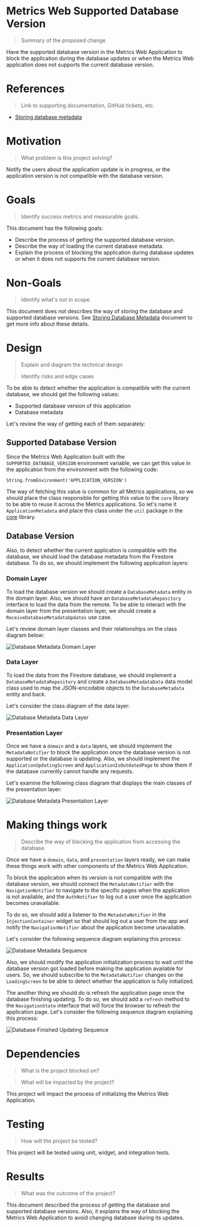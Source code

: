 # Metrics Web Supported Database Version
> Summary of the proposed change

Have the supported database version in the Metrics Web Application to block the application during the database updates or when the Metrics Web application does not supports the current database version.

# References
> Link to supporting documentation, GitHub tickets, etc.

- [Storing database metadata](https://github.com/platform-platform/monorepo/blob/master/metrics/docs/01_storing_database_metadata.md)

# Motivation
> What problem is this project solving?

Notify the users about the application update is in progress, or the application version is not compatible with the database version.

# Goals

> Identify success metrics and measurable goals.

This document has the following goals: 

- Describe the process of getting the supported database version.
- Describe the way of loading the current database metadata.
- Explain the process of blocking the application during database updates or when it does not supports the current database version.

# Non-Goals

> Identify what's not in scope.

This document does not describes the way of storing the database and supported database versions. See [Storing Database Metadata](https://github.com/platform-platform/monorepo/blob/master/metrics/docs/01_storing_database_metadata.md) document to get more info about these details.

# Design

> Explain and diagram the technical design
>
> Identify risks and edge cases

To be able to detect whether the application is compatible with the current database, we should get the following values: 

- Supported database version of this application
- Database metadata

Let's review the way of getting each of them separately: 

## Supported Database Version

Since the Metrics Web Application built with the `SUPPORTED_DATABASE_VERSION` environment variable, we can get this value in the application from the environment with the following code: 

`String.fromEnvironment('APPLICATION_VERSION')`

The way of fetching this value is common for all Metrics applications, so we should place the class responsible for getting this value to the `core` library to be able to reuse it across the Metrics applications. So let's name it `ApplicationMetadata` and place this class under the `util` package in the [core](https://github.com/platform-platform/monorepo/tree/master/metrics/core) library.

## Database Version

Also, to detect whether the current application is compatible with the database, we should load the database metadata from the Firestore database. To do so, we should implement the following application layers: 

### Domain Layer

To load the database version we should create a `DatabaseMetadata` entity in the domain layer. Also, we should have an `DatabaseMetadataRepository` interface to load the data from the remote. To be able to interact with the domain layer from the presentation layer, we should create a `ReceiveDatabaseMetadataUpdates` use case. 

Let's review domain layer classes and their relationships on the class diagram below: 

![Database Metadata Domain Layer](http://www.plantuml.com/plantuml/proxy?cache=no&fmt=svg&src=https://raw.githubusercontent.com/platform-platform/monorepo/web_app_version/metrics/web/docs/features/database_metadata/diagrams/metadata_domain_class_diagram.puml)

### Data Layer

To load the data from the Firestore database, we should implement a `DatabaseMetadataRepository` and create a `DatabaseMetadataData` data model class used to map the JSON-encodable objects to the `DatabaseMetadata` entity and back.

Let's consider the class diagram of the data layer: 

![Database Metadata Data Layer](http://www.plantuml.com/plantuml/proxy?cache=no&fmt=svg&src=https://raw.githubusercontent.com/platform-platform/monorepo/web_app_version/metrics/web/docs/features/database_metadata/diagrams/metadata_data_class_diagram.puml)

### Presentation Layer

Once we have a `domain` and a `data` layers, we should implement the `MetadataNotifier` to block the application once the database version is not supported or the database is updating. Also, we should implement the `ApplicationUpdatingScreen` and `ApplicationIsOutdatedPage` to show them if the database currently cannot handle any requests.

Let's examine the following class diagram that displays the main classes of the presentation layer: 

![Database Metadata Presentation Layer](http://www.plantuml.com/plantuml/proxy?cache=no&fmt=svg&src=https://raw.githubusercontent.com/platform-platform/monorepo/web_app_version/metrics/web/docs/features/database_metadata/diagrams/metadata_presentation_class_diagram.puml)

# Making things work
> Describe the way of blocking the application from accessing the database. 

Once we have a `domain`, `data`, and `presentation` layers ready, we can make these things work with other components of the Metrics Web Application. 

To block the application when its version is not compatible with the database version, we should connect the `MetadataNotifier` with the `NavigationNotifier` to navigate to the specific pages when the application is not available, and the `AuthNotifier` to log out a user once the application becomes unavailable. 

To do so, we should add a listener to the `MetadataNotifier` in the `InjectionContainer` widget so that should log out a user from the app and notify the `NavigationNotifier` about the application become unavailable.

Let's consider the following sequence diagram explaining this process: 

![Database Metadata Sequence](http://www.plantuml.com/plantuml/proxy?cache=no&fmt=svg&src=https://raw.githubusercontent.com/platform-platform/monorepo/web_app_version/metrics/web/docs/features/database_metadata/diagrams/metadata_sequence_diagram.puml)

Also, we should modify the application initialization process to wait until the database version got loaded before making the application available for users. So, we should subscribe to the `MetadataNotifier` changes on the `LoadingScreen` to be able to detect whether the application is fully initialized. 

The another thing we should do is refresh the application page once the database finishing updating. To do so, we should add a `refresh` method to the `NavigationState` interface that will force the browser to refresh the application page. Let's consider the following sequence diagram explaining this process: 

![Database Finished Updating Sequence](http://www.plantuml.com/plantuml/proxy?cache=no&fmt=svg&src=https://raw.githubusercontent.com/platform-platform/monorepo/web_app_version/metrics/web/docs/features/database_metadata/diagrams/database_finished_updating_sequence_diagram.puml)

# Dependencies

> What is the project blocked on?

> What will be impacted by the project?

This project will impact the process of initializing the Metrics Web Application.

# Testing

> How will the project be tested?

This project will be tested using unit, widget, and integration tests.

# Results

> What was the outcome of the project?

This document described the process of getting the database and supported database versions. Also, it explains the way of blocking the Metrics Web Application to avoid changing database during its updates.
